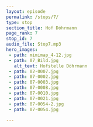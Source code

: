 ```yaml
---
layout: episode
permalink: /stops/7/
type: stop
section_title: Hof Döhrmann
page_rank: 7
stop_id: 7
audio_file: Stop7.mp3
hero_images:
 - path: mimimap_4-12.jpg
 - path: 07_Bild.jpg
   alt_text: Hofstelle Döhrmann
 - path: 02-0007.jpg
 - path: 07-0002.jpg
 - path: 07-0003.jpg
 - path: 07-0008.jpg
 - path: 07-0010.jpg
 - path: 07-0021.jpg
 - path: 07-0054-2.jpg
 - path: 07-0054.jpg

---
```

